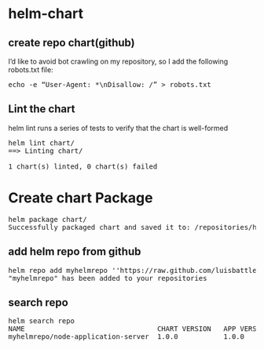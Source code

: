 # helm-chart

## create repo chart(github)
I’d like to avoid bot crawling on my repository, so I add the following robots.txt file:
<pre>
echo -e “User-Agent: *\nDisallow: /” > robots.txt
</pre>

## Lint the chart
helm lint runs a series of tests to verify that
the chart is well-formed
<pre>
helm lint chart/
==> Linting chart/

1 chart(s) linted, 0 chart(s) failed
</pre>

# Create chart Package
<pre>
helm package chart/
Successfully packaged chart and saved it to: /repositories/helm-chart/node-application-server-1.0.0.tgz
</pre>


## add helm repo from github
<pre>
helm repo add myhelmrepo ''https://raw.github.com/luisbattle/helm-chart/master''
"myhelmrepo" has been added to your repositories
</pre>

## search repo
<pre>
helm search repo 
NAME                              	CHART VERSION	APP VERSION	DESCRIPTION                 
myhelmrepo/node-application-server	1.0.0        	1.0.0      	My awesome node application!

</pre>